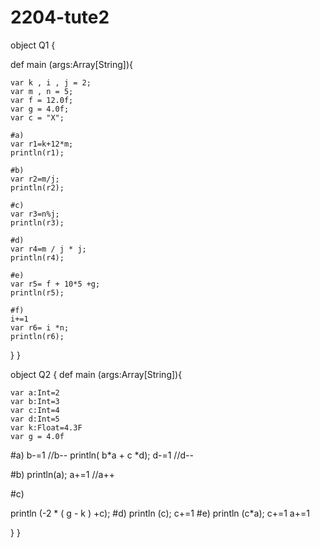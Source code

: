# 2204-tute2


object Q1 {

  def main (args:Array[String]){
  
    var k , i , j = 2;
    var m , n = 5;
    var f = 12.0f;
    var g = 4.0f;
    var c = "X";
    
    #a)
    var r1=k+12*m;
    println(r1);
    
    #b)
    var r2=m/j;
    println(r2);
    
    #c)
    var r3=n%j;
    println(r3);
    
    #d)
    var r4=m / j * j;
    println(r4);
    
    #e)
    var r5= f + 10*5 +g;
    println(r5);
    
    #f)
    i+=1
    var r6= i *n;
    println(r6); 
   }
}



object Q2 {
  def main (args:Array[String]){
  
    var a:Int=2
    var b:Int=3
    var c:Int=4
    var d:Int=5
    var k:Float=4.3F
    var g = 4.0f
    
#a)
   b-=1 //b-- 
   println( b*a + c *d);
   d-=1 //d-- 
   
#b)
   println(a);
   a+=1 //a++
   
#c) 
   
   println (-2 * ( g - k ) +c);
#d) 
   println (c);
   c+=1
#e) 
   println (c*a);
   c+=1
   a+=1

  }
}
